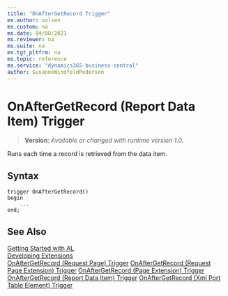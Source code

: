 ```yaml
---
title: "OnAfterGetRecord Trigger"
ms.author: solsen
ms.custom: na
ms.date: 04/08/2021
ms.reviewer: na
ms.suite: na
ms.tgt_pltfrm: na
ms.topic: reference
ms.service: "dynamics365-business-central"
author: SusanneWindfeldPedersen
---
```

[//]: # (START>DO_NOT_EDIT)
[//]: # (IMPORTANT:Do not edit any of the content between here and the END>DO_NOT_EDIT.)
[//]: # (Any modifications should be made in the .xml files in the ModernDev repo.)

# OnAfterGetRecord (Report Data Item) Trigger
> **Version**: _Available or changed with runtime version 1.0._


Runs each time a record is retrieved from the data item.

## Syntax
```
trigger OnAfterGetRecord()
begin
    ...
end;
```



[//]: # (IMPORTANT: END>DO_NOT_EDIT)
## See Also  
[Getting Started with AL](../devenv-get-started.md)  
[Developing Extensions](../devenv-dev-overview.md)  
[OnAfterGetRecord (Request Page) Trigger](../requestpage/devenv-onaftergetrecord-requestpage-trigger.md)
[OnAfterGetRecord (Request Page Extension) Trigger](../requestpageextension/devenv-onaftergetrecord-requestpageextension-trigger.md)
[OnAfterGetRecord (Page Extension) Trigger](../pageextension/devenv-onaftergetrecord-pageextension-trigger.md)
[OnAfterGetRecord (Report Data Item) Trigger]()
[OnAfterGetRecord (Xml Port Table Element) Trigger](../xmlporttableelement/devenv-onaftergetrecord-xmlporttableelement-trigger.md)

